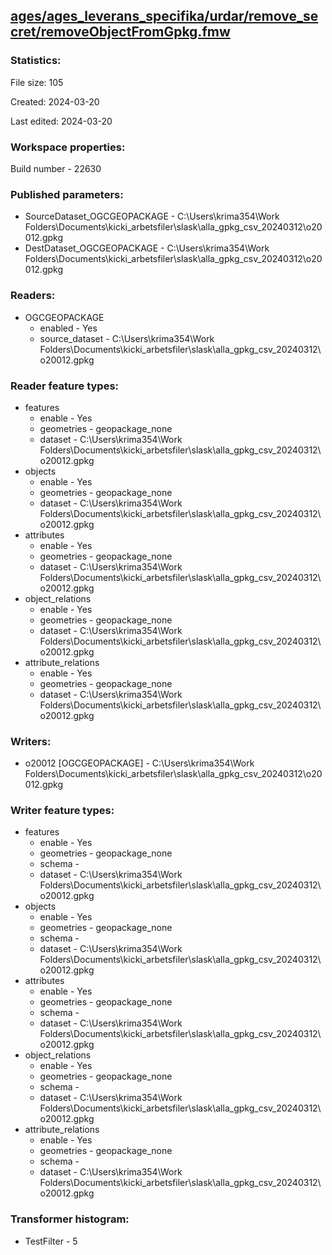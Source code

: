 ﻿## [ages/ages_leverans_specifika/urdar/remove_secret/removeObjectFromGpkg.fmw](https://github.com/kicki58/kix_working_dir/blob/master/ages/ages_leverans_specifika/urdar/remove_secret/removeObjectFromGpkg.fmw)

### Statistics:
File size: 105

Created: 2024-03-20

Last edited: 2024-03-20


### Workspace properties:
Build number    - 22630

### Published parameters:
*  SourceDataset_OGCGEOPACKAGE    -   C:\Users\krima354\Work Folders\Documents\kicki_arbetsfiler\slask\alla_gpkg_csv_20240312\o20012.gpkg
*  DestDataset_OGCGEOPACKAGE    -   C:\Users\krima354\Work Folders\Documents\kicki_arbetsfiler\slask\alla_gpkg_csv_20240312\o20012.gpkg

### Readers:
*  OGCGEOPACKAGE
    * enabled    -  Yes
    * source_dataset    -   C:\Users\krima354\Work Folders\Documents\kicki_arbetsfiler\slask\alla_gpkg_csv_20240312\o20012.gpkg

### Reader feature types:
*  features
    * enable - Yes
    * geometries - geopackage_none
    * dataset - C:\Users\krima354\Work Folders\Documents\kicki_arbetsfiler\slask\alla_gpkg_csv_20240312\o20012.gpkg
*  objects
    * enable - Yes
    * geometries - geopackage_none
    * dataset - C:\Users\krima354\Work Folders\Documents\kicki_arbetsfiler\slask\alla_gpkg_csv_20240312\o20012.gpkg
*  attributes
    * enable - Yes
    * geometries - geopackage_none
    * dataset - C:\Users\krima354\Work Folders\Documents\kicki_arbetsfiler\slask\alla_gpkg_csv_20240312\o20012.gpkg
*  object_relations
    * enable - Yes
    * geometries - geopackage_none
    * dataset - C:\Users\krima354\Work Folders\Documents\kicki_arbetsfiler\slask\alla_gpkg_csv_20240312\o20012.gpkg
*  attribute_relations
    * enable - Yes
    * geometries - geopackage_none
    * dataset - C:\Users\krima354\Work Folders\Documents\kicki_arbetsfiler\slask\alla_gpkg_csv_20240312\o20012.gpkg


### Writers:
*  o20012 [OGCGEOPACKAGE]    -   C:\Users\krima354\Work Folders\Documents\kicki_arbetsfiler\slask\alla_gpkg_csv_20240312\o20012.gpkg

### Writer feature types:
*  features
    * enable - Yes
    * geometries - geopackage_none
    * schema - 
    * dataset - C:\Users\krima354\Work Folders\Documents\kicki_arbetsfiler\slask\alla_gpkg_csv_20240312\o20012.gpkg
*  objects
    * enable - Yes
    * geometries - geopackage_none
    * schema - 
    * dataset - C:\Users\krima354\Work Folders\Documents\kicki_arbetsfiler\slask\alla_gpkg_csv_20240312\o20012.gpkg
*  attributes
    * enable - Yes
    * geometries - geopackage_none
    * schema - 
    * dataset - C:\Users\krima354\Work Folders\Documents\kicki_arbetsfiler\slask\alla_gpkg_csv_20240312\o20012.gpkg
*  object_relations
    * enable - Yes
    * geometries - geopackage_none
    * schema - 
    * dataset - C:\Users\krima354\Work Folders\Documents\kicki_arbetsfiler\slask\alla_gpkg_csv_20240312\o20012.gpkg
*  attribute_relations
    * enable - Yes
    * geometries - geopackage_none
    * schema - 
    * dataset - C:\Users\krima354\Work Folders\Documents\kicki_arbetsfiler\slask\alla_gpkg_csv_20240312\o20012.gpkg

### Transformer histogram:
*  TestFilter    -   5

